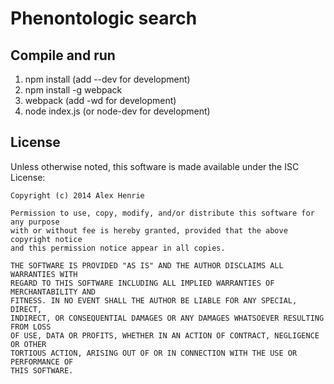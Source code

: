 # Phenontologic search

## Compile and run
1. npm install (add --dev for development)
2. npm install -g webpack
3. webpack (add -wd for development)
4. node index.js (or node-dev for development)

## License
Unless otherwise noted, this software is made available under the ISC License:

```
Copyright (c) 2014 Alex Henrie

Permission to use, copy, modify, and/or distribute this software for any purpose
with or without fee is hereby granted, provided that the above copyright notice
and this permission notice appear in all copies.

THE SOFTWARE IS PROVIDED "AS IS" AND THE AUTHOR DISCLAIMS ALL WARRANTIES WITH
REGARD TO THIS SOFTWARE INCLUDING ALL IMPLIED WARRANTIES OF MERCHANTABILITY AND
FITNESS. IN NO EVENT SHALL THE AUTHOR BE LIABLE FOR ANY SPECIAL, DIRECT,
INDIRECT, OR CONSEQUENTIAL DAMAGES OR ANY DAMAGES WHATSOEVER RESULTING FROM LOSS
OF USE, DATA OR PROFITS, WHETHER IN AN ACTION OF CONTRACT, NEGLIGENCE OR OTHER
TORTIOUS ACTION, ARISING OUT OF OR IN CONNECTION WITH THE USE OR PERFORMANCE OF
THIS SOFTWARE.
```
